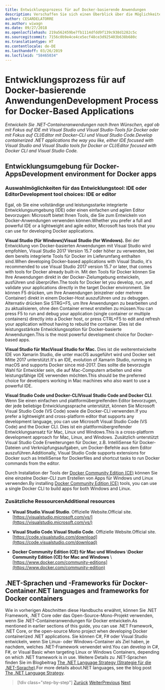 ```yaml
---
title: Entwicklungsprozess für auf Docker-basierende Anwendungen
description: Verschaffen Sie sich einen Überblick über die Möglichkeiten bei der Entwicklung von Docker-basierten Anwendungen. Sie haben die Wahl zwischen Visual Studio für Windows, Visual Studio für Mac oder Visual Studio Code für die Unterstützung mehrerer Plattformen (Windows, Mac und Linux).
author: CESARDELATORRE
ms.author: wiwagn
ms.date: 09/27/2018
ms.openlocfilehash: 219a562459be7fb1114dfdd9f139c938d1282c5c
ms.sourcegitcommit: 7156c0b9e4ce4ce5ecf48ce3d925403b638b680c
ms.translationtype: HT
ms.contentlocale: de-DE
ms.lasthandoff: 03/26/2019
ms.locfileid: "58465034"
---
```

# <a name="development-process-for-docker-based-applications"></a><span data-ttu-id="1280f-104">Entwicklungsprozess für auf Docker-basierende Anwendungen</span><span class="sxs-lookup"><span data-stu-id="1280f-104">Development Process for Docker-Based Applications</span></span>

<span data-ttu-id="1280f-105">*Entwickeln Sie .NET-Containeranwendungen nach Ihren Wünschen, egal ob mit Fokus auf IDE mit Visual Studio und Visual Studio-Tools für Docker oder mit Fokus auf CLI/Editor mit Docker-CLI und Visual Studio Code.*</span><span class="sxs-lookup"><span data-stu-id="1280f-105">*Develop containerized .NET applications the way you like, either IDE focused with Visual Studio and Visual Studio tools for Docker or CLI/Editor focused with Docker CLI and Visual Studio Code.*</span></span>

## <a name="development-environment-for-docker-apps"></a><span data-ttu-id="1280f-106">Entwicklungsumgebung für Docker-Apps</span><span class="sxs-lookup"><span data-stu-id="1280f-106">Development environment for Docker apps</span></span>

### <a name="development-tool-choices-ide-or-editor"></a><span data-ttu-id="1280f-107">Auswahlmöglichkeiten für das Entwicklungstool: IDE oder Editor</span><span class="sxs-lookup"><span data-stu-id="1280f-107">Development tool choices: IDE or editor</span></span>

<span data-ttu-id="1280f-108">Egal, ob Sie eine vollständige und leistungsstarke integrierte Entwicklungsumgebung (IDE) oder einen einfachen und agilen Editor bevorzugen: Microsoft bietet Ihnen Tools, die Sie zum Entwickeln von Docker-Anwendungen verwenden können.</span><span class="sxs-lookup"><span data-stu-id="1280f-108">Whether you prefer a full and powerful IDE or a lightweight and agile editor, Microsoft has tools that you can use for developing Docker applications.</span></span>

<span data-ttu-id="1280f-109">**Visual Studio (für Windows)**</span><span class="sxs-lookup"><span data-stu-id="1280f-109">**Visual Studio (for Windows).**</span></span> <span data-ttu-id="1280f-110">Bei der Entwicklung von Docker-basierten Anwendungen mit Visual Studio wird empfohlen, Visual Studio 2017 Version 15.7 oder höher zu verwenden, bei dem bereits integrierte Tools für Docker im Lieferumfang enthalten sind.</span><span class="sxs-lookup"><span data-stu-id="1280f-110">When developing Docker-based applications with Visual Studio, it's recommended to use Visual Studio 2017 version 15.7 or later, that comes with tools for Docker already built-in.</span></span> <span data-ttu-id="1280f-111">Mit den Tools für Docker können Sie Ihre Anwendungen direkt in der Docker-Zielumgebung entwickeln, ausführen und überprüfen.</span><span class="sxs-lookup"><span data-stu-id="1280f-111">The tools for Docker let you develop, run, and validate your applications directly in the target Docker environment.</span></span> <span data-ttu-id="1280f-112">Sie können F5 drücken, um Ihre Anwendungen (einzelner oder mehrere Container) direkt in einem Docker-Host auszuführen und zu debuggen. Alternativ drücken Sie STRG+F5, um Ihre Anwendungen zu bearbeiten und zu aktualisieren, ohne den Container erneut erstellen zu müssen.</span><span class="sxs-lookup"><span data-stu-id="1280f-112">You can press F5 to run and debug your application (single container or multiple containers) directly into a Docker host, or press CTRL+F5 to edit and refresh your application without having to rebuild the container.</span></span> <span data-ttu-id="1280f-113">Dies ist die leistungsstärkste Entwicklungsoption für Docker-basierte Anwendungen.</span><span class="sxs-lookup"><span data-stu-id="1280f-113">This is the most powerful development choice for Docker-based apps.</span></span>

<span data-ttu-id="1280f-114">**Visual Studio für Mac**</span><span class="sxs-lookup"><span data-stu-id="1280f-114">**Visual Studio for Mac.**</span></span> <span data-ttu-id="1280f-115">Dies ist die weiterentwickelte IDE von Xamarin Studio, die unter macOS ausgeführt wird und Docker seit Mitte 2017 unterstützt.</span><span class="sxs-lookup"><span data-stu-id="1280f-115">It's an IDE, evolution of Xamarin Studio, running in macOS and supports Docker since mid-2017.</span></span> <span data-ttu-id="1280f-116">Dies sollte die bevorzugte Wahl für Entwickler sein, die auf Mac-Computern arbeiten und eine leistungsfähige IDE verwenden möchten.</span><span class="sxs-lookup"><span data-stu-id="1280f-116">This should be the preferred choice for developers working in Mac machines who also want to use a powerful IDE.</span></span>

<span data-ttu-id="1280f-117">**Visual Studio Code und Docker-CLI**</span><span class="sxs-lookup"><span data-stu-id="1280f-117">**Visual Studio Code and Docker CLI**.</span></span> <span data-ttu-id="1280f-118">Wenn Sie einen einfachen und plattformübergreifenden Editor bevorzugen, der jede beliebige Entwicklungssprache unterstützt, können Sie Microsoft Visual Studio Code (VS Code) sowie die Docker-CLI verwenden.</span><span class="sxs-lookup"><span data-stu-id="1280f-118">If you prefer a lightweight and cross-platform editor that supports any development language, you can use Microsoft Visual Studio Code (VS Code) and the Docker CLI.</span></span> <span data-ttu-id="1280f-119">Dies ist ein plattformübergreifender Entwicklungsansatz für Mac, Linux und Windows.</span><span class="sxs-lookup"><span data-stu-id="1280f-119">This is a cross-platform development approach for Mac, Linux, and Windows.</span></span> <span data-ttu-id="1280f-120">Zusätzlich unterstützt Visual Studio Code Erweiterungen für Docker, z.B. IntelliSense für Docker-Dateien und Verknüpfungsaufgaben, um Docker-Befehle aus dem Editor auszuführen.</span><span class="sxs-lookup"><span data-stu-id="1280f-120">Additionally, Visual Studio Code supports extensions for Docker such as IntelliSense for Dockerfiles and shortcut tasks to run Docker commands from the editor.</span></span>

<span data-ttu-id="1280f-121">Durch Installation der Tools der [Docker Community Edition (CE)](https://www.docker.com/community-edition) können Sie eine einzelne Docker-CLI zum Erstellen von Apps für Windows und Linux verwenden.</span><span class="sxs-lookup"><span data-stu-id="1280f-121">By installing [Docker Community Edition (CE)](https://www.docker.com/community-edition) tools, you can use a single Docker CLI to build apps for both Windows and Linux.</span></span>

### <a name="additional-resources"></a><span data-ttu-id="1280f-122">Zusätzliche Ressourcen</span><span class="sxs-lookup"><span data-stu-id="1280f-122">Additional resources</span></span>

- <span data-ttu-id="1280f-123">**Visual Studio**.</span><span class="sxs-lookup"><span data-stu-id="1280f-123">**Visual Studio**.</span></span> <span data-ttu-id="1280f-124">Offizielle Website.</span><span class="sxs-lookup"><span data-stu-id="1280f-124">Official site.</span></span> \
  [https://visualstudio.microsoft.com/vs/](https://visualstudio.microsoft.com/vs/)

- <span data-ttu-id="1280f-125">**Visual Studio Code**.</span><span class="sxs-lookup"><span data-stu-id="1280f-125">**Visual Studio Code**.</span></span> <span data-ttu-id="1280f-126">Offizielle Website.</span><span class="sxs-lookup"><span data-stu-id="1280f-126">Official site.</span></span> \
  [https://code.visualstudio.com/download](https://code.visualstudio.com/download)

- <span data-ttu-id="1280f-127">**Docker Community Edition (CE) für Mac und Windows** \\</span><span class="sxs-lookup"><span data-stu-id="1280f-127">**Docker Community Edition (CE) for Mac and Windows** \\</span></span>
  [https://www.docker.com/community-editions](https://www.docker.com/community-edition)

## <a name="net-languages-and-frameworks-for-docker-containers"></a><span data-ttu-id="1280f-128">.NET-Sprachen und -Frameworks für Docker-Container</span><span class="sxs-lookup"><span data-stu-id="1280f-128">.NET languages and frameworks for Docker containers</span></span>

<span data-ttu-id="1280f-129">Wie in vorherigen Abschnitten diese Handbuchs erwähnt, können Sie .NET Framework, .NET Core oder das Open-Source-Mono-Projekt verwenden, wenn Sie .NET-Containeranwendungen für Docker entwickeln.</span><span class="sxs-lookup"><span data-stu-id="1280f-129">As mentioned in earlier sections of this guide, you can use .NET Framework, .NET Core, or the open-source Mono project when developing Docker containerized .NET applications.</span></span> <span data-ttu-id="1280f-130">Sie können C\#, F\# oder Visual Studio entwickeln, wenn Sie Linux- oder Windows-Container als Ziel haben, je nachdem, welches .NET-Framework verwendet wird.</span><span class="sxs-lookup"><span data-stu-id="1280f-130">You can develop in C\#, F\#, or Visual Basic when targeting Linux or Windows Containers, depending on which .NET framework is in use.</span></span> <span data-ttu-id="1280f-131">Weitere Details zu .NET-Sprachen finden Sie im Blogbeitrag [The .NET Language Strategy (Strategie für die .NET-Sprache)](https://devblogs.microsoft.com/dotnet/the-net-language-strategy/).</span><span class="sxs-lookup"><span data-stu-id="1280f-131">For more details about.NET languages, see the blog post [The .NET Language Strategy](https://devblogs.microsoft.com/dotnet/the-net-language-strategy/).</span></span>

>[!div class="step-by-step"]
><span data-ttu-id="1280f-132">[Zurück](../architect-microservice-container-applications/using-azure-service-fabric.md)
>[Weiter](docker-app-development-workflow.md)</span><span class="sxs-lookup"><span data-stu-id="1280f-132">[Previous](../architect-microservice-container-applications/using-azure-service-fabric.md)
[Next](docker-app-development-workflow.md)</span></span>